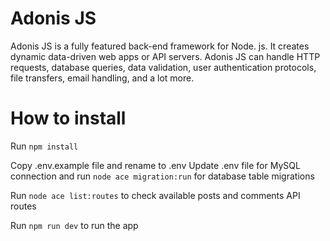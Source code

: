 # Adonis JS
Adonis JS is a fully featured back-end framework for Node. js. It creates dynamic data-driven web apps or API servers. Adonis JS can handle HTTP requests, database queries, data validation, user authentication protocols, file transfers, email handling, and a lot more.

# How to install
Run `npm install`

Copy .env.example file and rename to .env
Update .env file for MySQL connection and run `node ace migration:run` for database table migrations

Run `node ace list:routes` to check available posts and comments API routes

Run `npm run dev` to run the app

